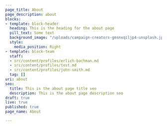 ```yaml
---
page_title: About
page_description: about
blocks:
- template: block-header
  heading: This is the heading for the about page
  pill_text: Some text
  background_image: "/uploads/campaign-creators-gmsnxqiljp4-unsplash.jpg"
  style:
    media_position: Right
- template: block-team
  staff:
  - src/content/profiles/erlich-bachman.md
  - src/content/profiles/test.md
  - src/content/profiles/john-smith.md
  tag: []
uri: about
seo:
  title: This is the about page title seo
  description: This is the about page description seo
draft: true
live: true
published: true
page_name: About

---
```

